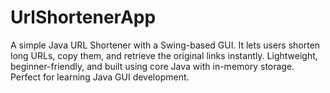 # UrlShortenerApp
A simple Java URL Shortener with a Swing-based GUI. It lets users shorten long URLs, copy them, and retrieve the original links instantly. Lightweight, beginner-friendly, and built using core Java with in-memory storage. Perfect for learning Java GUI development.
